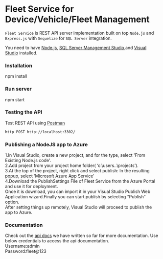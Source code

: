 # Fleet Service for Device/Vehicle/Fleet Management


`Fleet Service` is REST API server implementation built on top `Node.js` and `Express.js` with `Sequelize` for `SQL Server` integration.


You need to have [Node.js](https://nodejs.org), [SQL Server Management Studio ](https://docs.microsoft.com/en-us/sql/ssms/download-sql-server-management-studio-ssms?view=sql-server-2017) and [Visual Studio](https://www.visualstudio.com/downloads/) installed.


### Installation
npm install 

### Run server
npm start

### Testing the API
Test REST API using [Postman](https://www.getpostman.com/apps)
```sh
http POST http://localhost:3302/
```

### Publishing a NodeJS app to Azure
1.In Visual Studio, create a new project, and for the type, select 'From Existing Node.js code'.<br/>
2.Add project from your project home folder( ‘c:\users\..\projects’).<br/>
3.At the top of the project, right click and select publish: In the resulting popup, select ‘Microsoft Azure App Service’<br/>
4.Download the PublishSettings File of Fleet Service from the Azure Portal and use it for deployment.<br/>
Once it is download, you can import it in your Visual Studio Publish Web Application wizard.Finally you can start publish by selecting “Publish” option.<br/>
After setting things up remotely, Visual Studio will proceed to publish the app to Azure.<br/>

### Documentation

Check out the
[api docs](https://fleet-service.azurewebsites.net/docs) we have written so far for more documentation.
Use below credentials to access the api documentation.<br/>
Username:admin<br/>
Password:fleet@123<br/>
